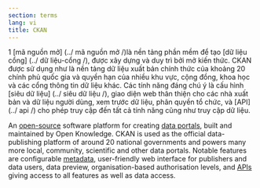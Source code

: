 ```yaml
---
section: terms
lang: vi
title: CKAN
---
```

1 [mã nguồn mở] (../ mã nguồn mở /)là nền tảng phần mềm để tạo [dữ liệu cổng] (../ dữ liệu-cổng /), được xây dựng và duy trì bởi mở kiến thức. CKAN được sử dụng như là nền tảng dữ liệu xuất bản chính thức của khoảng 20 chính phủ quốc gia và quyền hạn của nhiều khu vực, cộng đồng, khoa học và các cổng thông tin dữ liệu khác. Các tính năng đáng chú ý là cấu hình [siêu dữ liệu] (../ siêu dữ liệu /), giao diện web thân thiện cho các nhà xuất bản và dữ liệu người dùng, xem trước dữ liệu, phân quyền tổ chức, và [API] (../ api /) cho phép truy cập đến tất cả tính năng cũng như truy cập dữ liệu.


An [open-source](../open-source/) software platform for creating [data portals](../data-portal/), built and maintained by Open Knowledge. CKAN is used as the official data-publishing platform of around 20 national governments and powers many more local, community, scientific and other data portals. Notable features are configurable [metadata](../metadata/), user-friendly web interface for publishers and data users, data preview, organisation-based authorisation levels, and [APIs](../api/) giving access to all features as well as data access.
